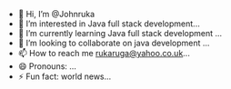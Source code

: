 - 👋 Hi, I’m @Johnruka
- 👀 I’m interested in Java full stack development...
- 🌱 I’m currently learning Java full stack development ...
- 💞️ I’m looking to collaborate on java development ...
- 📫 How to reach me rukaruga@yahoo.co.uk...
- 😄 Pronouns: ...
- ⚡ Fun fact: world news...

<!---
Johnruka/Johnruka is a ✨ special ✨ repository because its `README.md` (this file) appears on your GitHub profile.
You can click the Preview link to take a look at your changes.
--->
